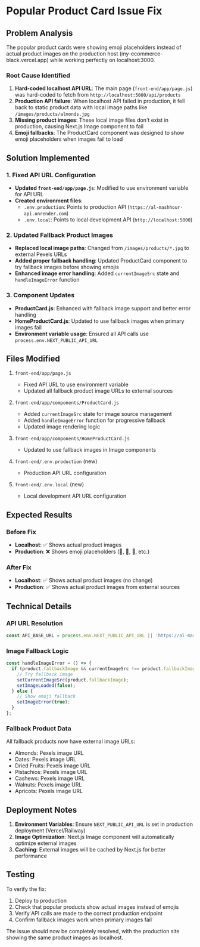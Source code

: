 # Popular Product Card Issue Fix

## Problem Analysis

The popular product cards were showing emoji placeholders instead of actual product images on the production host (my-ecommerce-black.vercel.app) while working perfectly on localhost:3000.

### Root Cause Identified

1. **Hard-coded localhost API URL**: The main page (`front-end/app/page.js`) was hard-coded to fetch from `http://localhost:5000/api/products`
2. **Production API failure**: When localhost API failed in production, it fell back to static product data with local image paths like `/images/products/almonds.jpg`
3. **Missing product images**: These local image files don't exist in production, causing Next.js Image component to fail
4. **Emoji fallbacks**: The ProductCard component was designed to show emoji placeholders when images fail to load

## Solution Implemented

### 1. Fixed API URL Configuration
- **Updated `front-end/app/page.js`**: Modified to use environment variable for API URL
- **Created environment files**:
  - `.env.production`: Points to production API (`https://al-mashhour-api.onrender.com`)
  - `.env.local`: Points to local development API (`http://localhost:5000`)

### 2. Updated Fallback Product Images
- **Replaced local image paths**: Changed from `/images/products/*.jpg` to external Pexels URLs
- **Added proper fallback handling**: Updated ProductCard component to try fallback images before showing emojis
- **Enhanced image error handling**: Added `currentImageSrc` state and `handleImageError` function

### 3. Component Updates
- **ProductCard.js**: Enhanced with fallback image support and better error handling
- **HomeProductCard.js**: Updated to use fallback images when primary images fail
- **Environment variable usage**: Ensured all API calls use `process.env.NEXT_PUBLIC_API_URL`

## Files Modified

1. `front-end/app/page.js`
   - Fixed API URL to use environment variable
   - Updated all fallback product image URLs to external sources

2. `front-end/app/components/ProductCard.js`
   - Added `currentImageSrc` state for image source management
   - Added `handleImageError` function for progressive fallback
   - Updated image rendering logic

3. `front-end/app/components/HomeProductCard.js`
   - Updated to use fallback images in Image components

4. `front-end/.env.production` (new)
   - Production API URL configuration

5. `front-end/.env.local` (new)
   - Local development API URL configuration

## Expected Results

### Before Fix
- **Localhost**: ✅ Shows actual product images
- **Production**: ❌ Shows emoji placeholders (🥜, 🌴, 🍇, etc.)

### After Fix
- **Localhost**: ✅ Shows actual product images (no change)
- **Production**: ✅ Shows actual product images from external sources

## Technical Details

### API URL Resolution
```javascript
const API_BASE_URL = process.env.NEXT_PUBLIC_API_URL || 'https://al-mashhour-api.onrender.com';
```

### Image Fallback Logic
```javascript
const handleImageError = () => {
  if (product.fallbackImage && currentImageSrc !== product.fallbackImage) {
    // Try fallback image
    setCurrentImageSrc(product.fallbackImage);
    setImageLoaded(false);
  } else {
    // Show emoji fallback
    setImageError(true);
  }
};
```

### Fallback Product Data
All fallback products now have external image URLs:
- Almonds: Pexels image URL
- Dates: Pexels image URL  
- Dried Fruits: Pexels image URL
- Pistachios: Pexels image URL
- Cashews: Pexels image URL
- Walnuts: Pexels image URL
- Apricots: Pexels image URL

## Deployment Notes

1. **Environment Variables**: Ensure `NEXT_PUBLIC_API_URL` is set in production deployment (Vercel/Railway)
2. **Image Optimization**: Next.js Image component will automatically optimize external images
3. **Caching**: External images will be cached by Next.js for better performance

## Testing

To verify the fix:
1. Deploy to production
2. Check that popular products show actual images instead of emojis
3. Verify API calls are made to the correct production endpoint
4. Confirm fallback images work when primary images fail

The issue should now be completely resolved, with the production site showing the same product images as localhost.